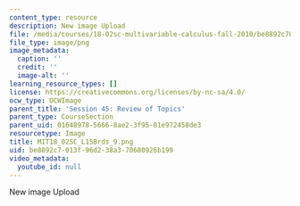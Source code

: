 ```yaml
---
content_type: resource
description: New image Upload
file: /media/courses/18-02sc-multivariable-calculus-fall-2010/be8892c7013f96d238a370680926b199_MIT18_02SC_L15Brds_9.png
file_type: image/png
image_metadata:
  caption: ''
  credit: ''
  image-alt: ''
learning_resource_types: []
license: https://creativecommons.org/licenses/by-nc-sa/4.0/
ocw_type: OCWImage
parent_title: 'Session 45: Review of Topics'
parent_type: CourseSection
parent_uid: 01648978-5666-8ae2-3f95-81e972458de3
resourcetype: Image
title: MIT18_02SC_L15Brds_9.png
uid: be8892c7-013f-96d2-38a3-70680926b199
video_metadata:
  youtube_id: null
---
```

New image Upload